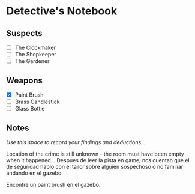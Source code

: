 # Detective's Notebook

## Suspects
- [ ] The Clockmaker
- [ ] The Shopkeeper
- [ ] The Gardener

## Weapons
- [x] Paint Brush
- [ ] Brass Candlestick
- [ ] Glass Bottle

## Notes
*Use this space to record your findings and deductions...*

Location of the crime is still unknown - the room must have been empty when it happened...
Despues de leer la pista en game, nos cuentan que el de seguridad hablo con el tailor sobre alguien sospechoso o no familiar andando en el gazebo.

Encontre un paint brush en el gazebo.
